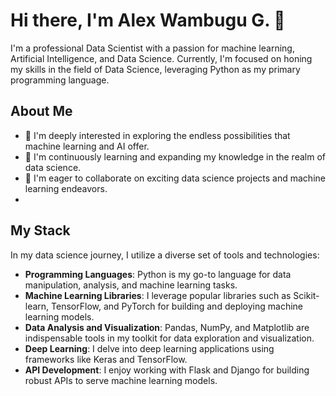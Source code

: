 # Hi there, I'm Alex Wambugu G. 👋

I'm a professional Data Scientist with a passion for machine learning, Artificial Intelligence, and Data Science. Currently, I'm focused on honing my skills in the field of Data Science, leveraging Python as my primary programming language.

## About Me

- 👀 I'm deeply interested in exploring the endless possibilities that machine learning and AI offer.
- 🌱 I'm continuously learning and expanding my knowledge in the realm of data science.
- 💞️ I'm eager to collaborate on exciting data science projects and machine learning endeavors.
- 
## My Stack

In my data science journey, I utilize a diverse set of tools and technologies:

- **Programming Languages**: Python is my go-to language for data manipulation, analysis, and machine learning tasks.
- **Machine Learning Libraries**: I leverage popular libraries such as Scikit-learn, TensorFlow, and PyTorch for building and deploying machine learning models.
- **Data Analysis and Visualization**: Pandas, NumPy, and Matplotlib are indispensable tools in my toolkit for data exploration and visualization.
- **Deep Learning**: I delve into deep learning applications using frameworks like Keras and TensorFlow.
- **API Development**: I enjoy working with Flask and Django for building robust APIs to serve machine learning models.
